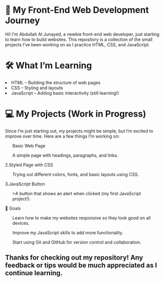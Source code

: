 <h1>🌱 My Front-End Web Development Journey</h1>
Hi! I'm Abdullah Al Junayed, a newbie front-end web developer, just starting to learn how to build websites. This repository is a collection of the small projects I’ve been working on as I practice HTML, CSS, and JavaScript.

<h1>🛠️ What I’m Learning</h1>
<li>HTML – Building the structure of web pages</li>
<li>CSS – Styling and layouts</li>
<li>JavaScript – Adding basic interactivity (still learning!)</li>

<h1>💻 My Projects (Work in Progress)</h1>
Since I’m just starting out, my projects might be simple, but I’m excited to improve over time. Here are a few things I’m working on:

<ol>Basic Web Page</ol>
<ul>A simple page with headings, paragraphs, and links.</ul>

2.Styled Page with CSS
<ul>Trying out different colors, fonts, and basic layouts using CSS.</ul>
3.JavaScript Button
<ul>>A button that shows an alert when clicked (my first JavaScript project!).</ul
<h1>🎯 Goals</h1>
<ul>Learn how to make my websites responsive so they look good on all devices.</ul>
<ul>Improve my JavaScript skills to add more functionality.</ul>
<ul>Start using Git and GitHub for version control and collaboration.</ul>

<h2>Thanks for checking out my repository! Any feedback or tips would be much appreciated as I continue learning.</h2>
